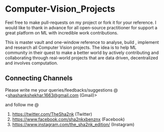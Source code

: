 # Computer-Vision_Projects

Feel free to make pull-requests on my project or fork it for your reference.
I would like to thank in advance for all open-source practitioner for support a great platform on ML with incredible work contributions.

This is master vault and one-window reference to analyse, build , implement and research all Computer Vision projects. The idea is to help ML community in their quest to make a better world by actively contributing and collaborating through real-world projects that are data driven, decentralized and involves computation.



## Connecting Channels
Please write me your queries/feedbacks/suggestions @
<shashankshekhar.1663@gmail.com (Gmail)>

and follow me @
1. https://twitter.com/TheSha2nk (Twitter)
2. https://www.facebook.com/sha2nkxbenznx (Facebook)
3. https://www.instagram.com/the_sha2nk_edition/ (Instagram)
